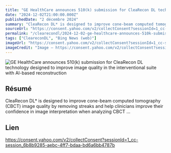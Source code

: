 ```yaml
---
title: "GE HealthCare announces 510(k) submission for CleaRecon DL technology designed to improve image quality in the interventional suite with AI-based reconstruction"
date: "2024-12-02T21:00:00.000Z"
publishedDate: "2 décembre 2024"
summary: "CleaRecon DL* is designed to improve cone-beam computed tomography (CBCT) image quality by removing streaks and help clinicians improve their confidence in image interpretation when analyzing CBCT ..."
sourceUrl: "https://consent.yahoo.com/v2/collectConsent?sessionId=1_cc-session_6b8b9285-aebc-4ff7-bdaa-bd6a6bb4787b"
permalink: "/clearecondl/2024-12-02-ge-healthcare-announces-510k-submission-for-clearecon-dl-technology-designed-to-"
tags: ["CleareconDL", "Bing News (web)"]
imageUrl: "https://consent.yahoo.com/v2/collectConsent?sessionId=1_cc-session_6b8b9285-aebc-4ff7-bdaa-bd6a6bb4787b"
imageCredit: "Image — https://consent.yahoo.com/v2/collectConsent?sessionId=1_cc-session_6b8b9285-aebc-4ff7-bdaa-bd6a6bb4787b"
---
```


![GE HealthCare announces 510(k) submission for CleaRecon DL technology designed to improve image quality in the interventional suite with AI-based reconstruction](https://consent.yahoo.com/v2/collectConsent?sessionId=1_cc-session_6b8b9285-aebc-4ff7-bdaa-bd6a6bb4787b)

## Résumé

CleaRecon DL* is designed to improve cone-beam computed tomography (CBCT) image quality by removing streaks and help clinicians improve their confidence in image interpretation when analyzing CBCT ...

## Lien

https://consent.yahoo.com/v2/collectConsent?sessionId=1_cc-session_6b8b9285-aebc-4ff7-bdaa-bd6a6bb4787b
